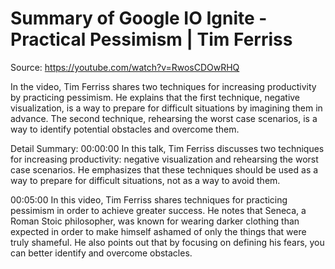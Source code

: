 # Summary of Google IO Ignite - Practical Pessimism | Tim Ferriss

Source: https://youtube.com/watch?v=RwosCDOwRHQ

In the video, Tim Ferriss shares two techniques for increasing productivity by practicing pessimism. He explains that the first technique, negative visualization, is a way to prepare for difficult situations by imagining them in advance. The second technique, rehearsing the worst case scenarios, is a way to identify potential obstacles and overcome them.

Detail Summary: 
00:00:00
In this talk, Tim Ferriss discusses two techniques for increasing productivity: negative visualization and rehearsing the worst case scenarios. He emphasizes that these techniques should be used as a way to prepare for difficult situations, not as a way to avoid them.

00:05:00
In this video, Tim Ferriss shares techniques for practicing pessimism in order to achieve greater success. He notes that Seneca, a Roman Stoic philosopher, was known for wearing darker clothing than expected in order to make himself ashamed of only the things that were truly shameful. He also points out that by focusing on defining his fears, you can better identify and overcome obstacles.

